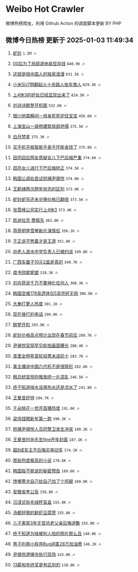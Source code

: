 # Weibo Hot Crawler 



微博热榜爬虫，利用 Github Action 的调度脚本更新 BY PHP 


## 微博今日热榜 更新于 2025-01-03 11:49:34 
1. [蛇钞](https://s.weibo.com/weibo?q=%E8%9B%87%E9%92%9E&t=31&band_rank=1&Refer=top) `1.5M 🔥` 

1. [00后为了局部退休疯狂存钱](https://s.weibo.com/weibo?q=%2300%E5%90%8E%E4%B8%BA%E4%BA%86%E5%B1%80%E9%83%A8%E9%80%80%E4%BC%91%E7%96%AF%E7%8B%82%E5%AD%98%E9%92%B1%23&t=31&band_rank=2&Refer=top) `840.9K 🔥` 

1. [这就是咱中国人的独家浪漫](https://s.weibo.com/weibo?q=%23%E8%BF%99%E5%B0%B1%E6%98%AF%E5%92%B1%E4%B8%AD%E5%9B%BD%E4%BA%BA%E7%9A%84%E7%8B%AC%E5%AE%B6%E6%B5%AA%E6%BC%AB%23&t=31&band_rank=3&Refer=top) `831.5K 🔥` 

1. [小米SU7侧翻起火十余路人抬车救人](https://s.weibo.com/weibo?q=%23%E5%B0%8F%E7%B1%B3SU7%E4%BE%A7%E7%BF%BB%E8%B5%B7%E7%81%AB%E5%8D%81%E4%BD%99%E8%B7%AF%E4%BA%BA%E6%8A%AC%E8%BD%A6%E6%95%91%E4%BA%BA%23&t=31&band_rank=4&Refer=top) `829.3K 🔥` 

1. [上4休3的好处已经显现出来了](https://s.weibo.com/weibo?q=%23%E4%B8%8A4%E4%BC%913%E7%9A%84%E5%A5%BD%E5%A4%84%E5%B7%B2%E7%BB%8F%E6%98%BE%E7%8E%B0%E5%87%BA%E6%9D%A5%E4%BA%86%23&t=31&band_rank=5&Refer=top) `824.5K 🔥` 

1. [刘诗诗醉梦开机图](https://s.weibo.com/weibo?q=%23%E5%88%98%E8%AF%97%E8%AF%97%E9%86%89%E6%A2%A6%E5%BC%80%E6%9C%BA%E5%9B%BE%23&t=31&band_rank=6&Refer=top) `532.6K 🔥` 

1. [银川地震瞬间一母亲死死护住宝宝](https://s.weibo.com/weibo?q=%23%E9%93%B6%E5%B7%9D%E5%9C%B0%E9%9C%87%E7%9E%AC%E9%97%B4%E4%B8%80%E6%AF%8D%E4%BA%B2%E6%AD%BB%E6%AD%BB%E6%8A%A4%E4%BD%8F%E5%AE%9D%E5%AE%9D%23&t=31&band_rank=7&Refer=top) `456.6K 🔥` 

1. [上海宝山一装修建筑局部坍塌](https://s.weibo.com/weibo?q=%23%E4%B8%8A%E6%B5%B7%E5%AE%9D%E5%B1%B1%E4%B8%80%E8%A3%85%E4%BF%AE%E5%BB%BA%E7%AD%91%E5%B1%80%E9%83%A8%E5%9D%8D%E5%A1%8C%23&t=31&band_rank=8&Refer=top) `375.5K 🔥` 

1. [白月梵星](https://s.weibo.com/weibo?q=%E7%99%BD%E6%9C%88%E6%A2%B5%E6%98%9F&t=31&band_rank=9&Refer=top) `375.3K 🔥` 

1. [买手机平板智能手表手环能省钱了](https://s.weibo.com/weibo?q=%23%E4%B9%B0%E6%89%8B%E6%9C%BA%E5%B9%B3%E6%9D%BF%E6%99%BA%E8%83%BD%E6%89%8B%E8%A1%A8%E6%89%8B%E7%8E%AF%E8%83%BD%E7%9C%81%E9%92%B1%E4%BA%86%23&t=31&band_rank=10&Refer=top) `375.0K 🔥` 

1. [田亮回应网友质疑女儿下巴后缩严重](https://s.weibo.com/weibo?q=%23%E7%94%B0%E4%BA%AE%E5%9B%9E%E5%BA%94%E7%BD%91%E5%8F%8B%E8%B4%A8%E7%96%91%E5%A5%B3%E5%84%BF%E4%B8%8B%E5%B7%B4%E5%90%8E%E7%BC%A9%E4%B8%A5%E9%87%8D%23&t=31&band_rank=11&Refer=top) `374.6K 🔥` 

1. [田亮女儿进行下巴后缩矫正](https://s.weibo.com/weibo?q=%23%E7%94%B0%E4%BA%AE%E5%A5%B3%E5%84%BF%E8%BF%9B%E8%A1%8C%E4%B8%8B%E5%B7%B4%E5%90%8E%E7%BC%A9%E7%9F%AB%E6%AD%A3%23&t=31&band_rank=12&Refer=top) `374.5K 🔥` 

1. [韩国公调处尝试抓捕尹锡悦](https://s.weibo.com/weibo?q=%23%E9%9F%A9%E5%9B%BD%E5%85%AC%E8%B0%83%E5%A4%84%E5%B0%9D%E8%AF%95%E6%8A%93%E6%8D%95%E5%B0%B9%E9%94%A1%E6%82%A6%23&t=31&band_rank=13&Refer=top) `374.0K 🔥` 

1. [王鹤棣两次跨年状态的区别](https://s.weibo.com/weibo?q=%23%E7%8E%8B%E9%B9%A4%E6%A3%A3%E4%B8%A4%E6%AC%A1%E8%B7%A8%E5%B9%B4%E7%8A%B6%E6%80%81%E7%9A%84%E5%8C%BA%E5%88%AB%23&t=31&band_rank=14&Refer=top) `373.9K 🔥` 

1. [蛇钞蛇币还未兑换价格已翻倍](https://s.weibo.com/weibo?q=%23%E8%9B%87%E9%92%9E%E8%9B%87%E5%B8%81%E8%BF%98%E6%9C%AA%E5%85%91%E6%8D%A2%E4%BB%B7%E6%A0%BC%E5%B7%B2%E7%BF%BB%E5%80%8D%23&t=31&band_rank=15&Refer=top) `373.5K 🔥` 

1. [张雪峰公司实行上4休3](https://s.weibo.com/weibo?q=%23%E5%BC%A0%E9%9B%AA%E5%B3%B0%E5%85%AC%E5%8F%B8%E5%AE%9E%E8%A1%8C%E4%B8%8A4%E4%BC%913%23&t=31&band_rank=16&Refer=top) `373.4K 🔥` 

1. [凯迪拉克 樊振东](https://s.weibo.com/weibo?q=%E5%87%AF%E8%BF%AA%E6%8B%89%E5%85%8B%20%E6%A8%8A%E6%8C%AF%E4%B8%9C&t=31&band_rank=17&Refer=top) `363.0K 🔥` 

1. [蒋奇明李雪琴新片演情侣](https://s.weibo.com/weibo?q=%23%E8%92%8B%E5%A5%87%E6%98%8E%E6%9D%8E%E9%9B%AA%E7%90%B4%E6%96%B0%E7%89%87%E6%BC%94%E6%83%85%E4%BE%A3%23&t=31&band_rank=18&Refer=top) `356.1K 🔥` 

1. [于正说不憋着才是王道](https://s.weibo.com/weibo?q=%23%E4%BA%8E%E6%AD%A3%E8%AF%B4%E4%B8%8D%E6%86%8B%E7%9D%80%E6%89%8D%E6%98%AF%E7%8E%8B%E9%81%93%23&t=31&band_rank=19&Refer=top) `351.0K 🔥` 

1. [向老人泼水中学负责人已被约谈](https://s.weibo.com/weibo?q=%23%E5%90%91%E8%80%81%E4%BA%BA%E6%B3%BC%E6%B0%B4%E4%B8%AD%E5%AD%A6%E8%B4%9F%E8%B4%A3%E4%BA%BA%E5%B7%B2%E8%A2%AB%E7%BA%A6%E8%B0%88%23&t=31&band_rank=20&Refer=top) `349.8K 🔥` 

1. [广西车厘子10元2盒是真的](https://s.weibo.com/weibo?q=%23%E5%B9%BF%E8%A5%BF%E8%BD%A6%E5%8E%98%E5%AD%9010%E5%85%832%E7%9B%92%E6%98%AF%E7%9C%9F%E7%9A%84%23&t=31&band_rank=21&Refer=top) `349.7K 🔥` 

1. [虞书欣妮妮塑](https://s.weibo.com/weibo?q=%23%E8%99%9E%E4%B9%A6%E6%AC%A3%E5%A6%AE%E5%A6%AE%E5%A1%91%23&t=31&band_rank=22&Refer=top) `310.3K 🔥` 

1. [刘亦菲说千万不要神化任何人](https://s.weibo.com/weibo?q=%23%E5%88%98%E4%BA%A6%E8%8F%B2%E8%AF%B4%E5%8D%83%E4%B8%87%E4%B8%8D%E8%A6%81%E7%A5%9E%E5%8C%96%E4%BB%BB%E4%BD%95%E4%BA%BA%23&t=31&band_rank=23&Refer=top) `308.3K 🔥` 

1. [韩国空难179具遗体仅5具完好无损](https://s.weibo.com/weibo?q=%23%E9%9F%A9%E5%9B%BD%E7%A9%BA%E9%9A%BE179%E5%85%B7%E9%81%97%E4%BD%93%E4%BB%855%E5%85%B7%E5%AE%8C%E5%A5%BD%E6%97%A0%E6%8D%9F%23&t=31&band_rank=24&Refer=top) `306.6K 🔥` 

1. [大奉打更人热度](https://s.weibo.com/weibo?q=%23%E5%A4%A7%E5%A5%89%E6%89%93%E6%9B%B4%E4%BA%BA%E7%83%AD%E5%BA%A6%23&t=31&band_rank=25&Refer=top) `301.1K 🔥` 

1. [现在拨打的电话](https://s.weibo.com/weibo?q=%23%E7%8E%B0%E5%9C%A8%E6%8B%A8%E6%89%93%E7%9A%84%E7%94%B5%E8%AF%9D%23&t=31&band_rank=26&Refer=top) `299.9K 🔥` 

1. [醉梦开机](https://s.weibo.com/weibo?q=%E9%86%89%E6%A2%A6%E5%BC%80%E6%9C%BA&t=31&band_rank=27&Refer=top) `293.8K 🔥` 

1. [蛇钞价格高点预计出现在春节前后](https://s.weibo.com/weibo?q=%23%E8%9B%87%E9%92%9E%E4%BB%B7%E6%A0%BC%E9%AB%98%E7%82%B9%E9%A2%84%E8%AE%A1%E5%87%BA%E7%8E%B0%E5%9C%A8%E6%98%A5%E8%8A%82%E5%89%8D%E5%90%8E%23&t=31&band_rank=28&Refer=top) `289.7K 🔥` 

1. [尹锡悦官邸罕见航拍画面曝光](https://s.weibo.com/weibo?q=%23%E5%B0%B9%E9%94%A1%E6%82%A6%E5%AE%98%E9%82%B8%E7%BD%95%E8%A7%81%E8%88%AA%E6%8B%8D%E7%94%BB%E9%9D%A2%E6%9B%9D%E5%85%89%23&t=31&band_rank=29&Refer=top) `288.4K 🔥` 

1. [库里全明星首轮投票未进前十](https://s.weibo.com/weibo?q=%23%E5%BA%93%E9%87%8C%E5%85%A8%E6%98%8E%E6%98%9F%E9%A6%96%E8%BD%AE%E6%8A%95%E7%A5%A8%E6%9C%AA%E8%BF%9B%E5%89%8D%E5%8D%81%23&t=31&band_rank=30&Refer=top) `283.7K 🔥` 

1. [美主播说中国六代机不是很隐形](https://s.weibo.com/weibo?q=%23%E7%BE%8E%E4%B8%BB%E6%92%AD%E8%AF%B4%E4%B8%AD%E5%9B%BD%E5%85%AD%E4%BB%A3%E6%9C%BA%E4%B8%8D%E6%98%AF%E5%BE%88%E9%9A%90%E5%BD%A2%23&t=31&band_rank=31&Refer=top) `282.6K 🔥` 

1. [韩总统官邸你推我挤一片混乱](https://s.weibo.com/weibo?q=%23%E9%9F%A9%E6%80%BB%E7%BB%9F%E5%AE%98%E9%82%B8%E4%BD%A0%E6%8E%A8%E6%88%91%E6%8C%A4%E4%B8%80%E7%89%87%E6%B7%B7%E4%B9%B1%23&t=31&band_rank=32&Refer=top) `246.5K 🔥` 

1. [终于知道焯水该用热水还是凉水了](https://s.weibo.com/weibo?q=%23%E7%BB%88%E4%BA%8E%E7%9F%A5%E9%81%93%E7%84%AF%E6%B0%B4%E8%AF%A5%E7%94%A8%E7%83%AD%E6%B0%B4%E8%BF%98%E6%98%AF%E5%87%89%E6%B0%B4%E4%BA%86%23&t=31&band_rank=33&Refer=top) `241.8K 🔥` 

1. [王曼昱好帅](https://s.weibo.com/weibo?q=%E7%8E%8B%E6%9B%BC%E6%98%B1%E5%A5%BD%E5%B8%85&t=31&band_rank=34&Refer=top) `194.7K 🔥` 

1. [千朵桃花一世开首播热度](https://s.weibo.com/weibo?q=%23%E5%8D%83%E6%9C%B5%E6%A1%83%E8%8A%B1%E4%B8%80%E4%B8%96%E5%BC%80%E9%A6%96%E6%92%AD%E7%83%AD%E5%BA%A6%23&t=31&band_rank=35&Refer=top) `191.6K 🔥` 

1. [梁伟铿晒新年第一跑](https://s.weibo.com/weibo?q=%23%E6%A2%81%E4%BC%9F%E9%93%BF%E6%99%92%E6%96%B0%E5%B9%B4%E7%AC%AC%E4%B8%80%E8%B7%91%23&t=31&band_rank=36&Refer=top) `190.3K 🔥` 

1. [抓捕尹锡悦人员同警卫发生冲突](https://s.weibo.com/weibo?q=%23%E6%8A%93%E6%8D%95%E5%B0%B9%E9%94%A1%E6%82%A6%E4%BA%BA%E5%91%98%E5%90%8C%E8%AD%A6%E5%8D%AB%E5%8F%91%E7%94%9F%E5%86%B2%E7%AA%81%23&t=31&band_rank=37&Refer=top) `189.3K 🔥` 

1. [王曼昱时尚先生fine开年封面](https://s.weibo.com/weibo?q=%23%E7%8E%8B%E6%9B%BC%E6%98%B1%E6%97%B6%E5%B0%9A%E5%85%88%E7%94%9Ffine%E5%BC%80%E5%B9%B4%E5%B0%81%E9%9D%A2%23&t=31&band_rank=38&Refer=top) `187.1K 🔥` 

1. [超8成车主不后悔买电动车](https://s.weibo.com/weibo?q=%23%E8%B6%858%E6%88%90%E8%BD%A6%E4%B8%BB%E4%B8%8D%E5%90%8E%E6%82%94%E4%B9%B0%E7%94%B5%E5%8A%A8%E8%BD%A6%23&t=31&band_rank=39&Refer=top) `174.1K 🔥` 

1. [那些热度极高的小说](https://s.weibo.com/weibo?q=%23%E9%82%A3%E4%BA%9B%E7%83%AD%E5%BA%A6%E6%9E%81%E9%AB%98%E7%9A%84%E5%B0%8F%E8%AF%B4%23&t=31&band_rank=40&Refer=top) `170.6K 🔥` 

1. [韩国版不能说的秘密预告](https://s.weibo.com/weibo?q=%23%E9%9F%A9%E5%9B%BD%E7%89%88%E4%B8%8D%E8%83%BD%E8%AF%B4%E7%9A%84%E7%A7%98%E5%AF%86%E9%A2%84%E5%91%8A%23&t=31&band_rank=41&Refer=top) `169.6K 🔥` 

1. [馋嘴警犬自己给自己加了个鸡腿](https://s.weibo.com/weibo?q=%23%E9%A6%8B%E5%98%B4%E8%AD%A6%E7%8A%AC%E8%87%AA%E5%B7%B1%E7%BB%99%E8%87%AA%E5%B7%B1%E5%8A%A0%E4%BA%86%E4%B8%AA%E9%B8%A1%E8%85%BF%23&t=31&band_rank=42&Refer=top) `169.0K 🔥` 

1. [安徽省考公告](https://s.weibo.com/weibo?q=%E5%AE%89%E5%BE%BD%E7%9C%81%E8%80%83%E5%85%AC%E5%91%8A&t=31&band_rank=43&Refer=top) `156.8K 🔥` 

1. [沉浸式拆毛绒杯盲盒](https://s.weibo.com/weibo?q=%E6%B2%89%E6%B5%B8%E5%BC%8F%E6%8B%86%E6%AF%9B%E7%BB%92%E6%9D%AF%E7%9B%B2%E7%9B%92&t=31&band_rank=44&Refer=top) `155.9K 🔥` 

1. [汤都好喝的鲜虾豆腐煲](https://s.weibo.com/weibo?q=%E6%B1%A4%E9%83%BD%E5%A5%BD%E5%96%9D%E7%9A%84%E9%B2%9C%E8%99%BE%E8%B1%86%E8%85%90%E7%85%B2&t=31&band_rank=45&Refer=top) `155.8K 🔥` 

1. [儿子离家3年无音讯老父亲后悔道歉](https://s.weibo.com/weibo?q=%23%E5%84%BF%E5%AD%90%E7%A6%BB%E5%AE%B63%E5%B9%B4%E6%97%A0%E9%9F%B3%E8%AE%AF%E8%80%81%E7%88%B6%E4%BA%B2%E5%90%8E%E6%82%94%E9%81%93%E6%AD%89%23&t=31&band_rank=46&Refer=top) `155.8K 🔥` 

1. [终于知道为啥被别人拍的照片那么丑](https://s.weibo.com/weibo?q=%E7%BB%88%E4%BA%8E%E7%9F%A5%E9%81%93%E4%B8%BA%E5%95%A5%E8%A2%AB%E5%88%AB%E4%BA%BA%E6%8B%8D%E7%9A%84%E7%85%A7%E7%89%87%E9%82%A3%E4%B9%88%E4%B8%91&t=31&band_rank=47&Refer=top) `148.0K 🔥` 

1. [男子利用小程序Bug逃匿28万加油费](https://s.weibo.com/weibo?q=%23%E7%94%B7%E5%AD%90%E5%88%A9%E7%94%A8%E5%B0%8F%E7%A8%8B%E5%BA%8FBug%E9%80%83%E5%8C%BF28%E4%B8%87%E5%8A%A0%E6%B2%B9%E8%B4%B9%23&t=31&band_rank=48&Refer=top) `146.2K 🔥` 

1. [尹锡悦逮捕令执行现场](https://s.weibo.com/weibo?q=%23%E5%B0%B9%E9%94%A1%E6%82%A6%E9%80%AE%E6%8D%95%E4%BB%A4%E6%89%A7%E8%A1%8C%E7%8E%B0%E5%9C%BA%23&t=31&band_rank=49&Refer=top) `143.0K 🔥` 

1. [13薪和年终奖是有区别的](https://s.weibo.com/weibo?q=%2313%E8%96%AA%E5%92%8C%E5%B9%B4%E7%BB%88%E5%A5%96%E6%98%AF%E6%9C%89%E5%8C%BA%E5%88%AB%E7%9A%84%23&t=31&band_rank=50&Refer=top) `138.8K 🔥` 

